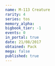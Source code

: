 ```yaml
---
name: M-113 Creature
rarity: 4
series: tos
memory_alpha:
bigbook_tier: -1
events: 0
in_portal: true
date: 21/08/2017
obtained: Pack
mega: false
published: true
---
```



